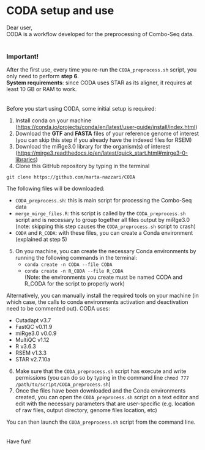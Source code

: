 # CODA setup and use

Dear user,<br/>CODA is a workflow developed for the preprocessing of Combo-Seq data.
<br/>
<br/>
### Important!
After the first use, every time you re-run the `CODA_preprocess.sh` script, you only need to perform **step 6**.<br/>
**System requirements**: since CODA uses STAR as its aligner, it requires at least 10 GB or RAM to work.
<br/>
<br/>
<br/>
Before you start using CODA, some initial setup is required:
1. Install conda on your machine (https://conda.io/projects/conda/en/latest/user-guide/install/index.html)
2. Download the **GTF** and **FASTA** files of your reference genome of interest (you can skip this step if you already have the indexed files for RSEM)
3. Download the miRge3.0 library for the organism(s) of interest (https://mirge3.readthedocs.io/en/latest/quick_start.html#mirge3-0-libraries)
4. Clone this GitHub repository by typing in the terminal
```
git clone https://github.com/marta-nazzari/CODA
```  
  
The following files will be downloaded:  
* `CODA_preprocess.sh`: this is main script for processing the Combo-Seq data 
* `merge_mirge_files.R`: this script is called by the `CODA_preprocess.sh` script and is necessary to group together all files output by miRge3.0 (note: skipping this step causes the `CODA_preprocess.sh` script to crash)
* `CODA` and `R_CODA`: with these files, you can create a Conda environment (explained at step 5) 
    
 5. On you machine, you can create the necessary Conda environments by running the following commands in the terminal:<br/>
    *  `conda create -n CODA --file CODA`<br/>
    *  `conda create -n R_CODA --file R_CODA`<br/>
   (Note: the environments you create must be named CODA and R_CODA for the script to properly work)<br/>  

Alternatively, you can manually install the required tools on your machine (in which case, the calls to conda environments activation and deactivation need to be commented out). CODA uses: 
* Cutadapt v3.7
* FastQC v0.11.9
* miRge3.0 v0.0.9
* MultiQC v1.12
* R v3.6.3
* RSEM v1.3.3
* STAR v2.7.10a
6. Make sure that the `CODA_preprocess.sh` script has execute and write permissions (you can do so by typing in the command line `chmod 777 /path/to/script/CODA_preprocess.sh`)
7. Once the files have been downloaded and the Conda environments created, you can open the `CODA_preprocess.sh` script on a text editor and edit with the necessary parameters that are user-specific (e.g. location of raw files, output directory, genome files location, etc)

You can then launch the `CODA_preprocess.sh` script from the command line.<br/>
<br/>
<br/>
Have fun!

